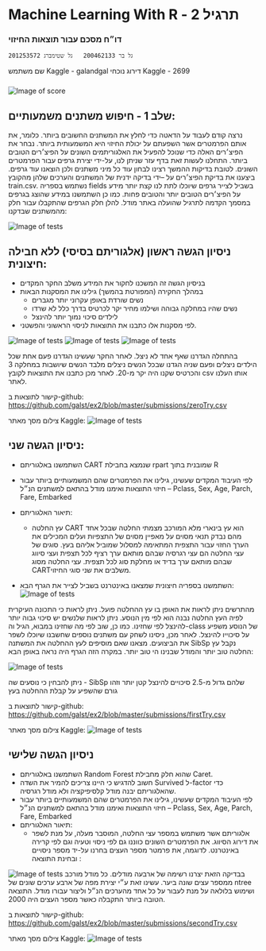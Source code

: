 # Machine Learning With R - תרגיל 2
### דו״ח מסכם עבור תוצאות החיזוי
    גל בר 200462133   גל שטימברג 201253572
 שם משתמש Kaggle - galandgal
 דירוג נוכחי Kaggle - 2699
###
![Image of score](/img/1.png)

## שלב 1 - חיפוש משתנים משמעותיים: 
נרצה קודם לעבוד על הדאטה כדי לחלץ את המשתנים החשובים ביותר. כלומר, את אותם הפרמטרים אשר השפעתם על יכולת החיזוי היא המשמעותית ביותר. נבחר את הפיצ׳רים האלה כדי שנוכל להפעיל את האלגוריתמים השונים על הפיצ׳רים הטובים ביותר.
התחלנו לעשות זאת בדף עזר שניתן לנו, על-ידי יצירת גרפים עבור הפרמטרים השונים. לטובת בדיקות ההמשך רצינו לבחון עוד כל מיני משתנים ולכן הוצאנו עוד גרפים.
ביצענו את בדיקת הפיצ׳רים על –ידי בדיקה ידנית של המשתנים והערכים שלהן מהקובץ train.csv. נשתמש בספריה fields בשביל לצייר גרפים שיוכלו לתת לנו קצת יותר מידע על הפיצ׳רים הטובים יותר והטובים פחות.
כמו כן השתמשנו במידע שהוצג בגרפים במסמך הקדמה לתרגיל שהועלה באתר מודל.
להלן חלק הגרפים שהתקבלו עבור חלק מהמשתנים שבדקנו:

![Image of tests](/img/2.png)

## ניסיון הגשה ראשון (אלגוריתם בסיסי) ללא חבילה חיצונית:

- בניסיון הגשה זה המשכנו לחקור את המידע משלב החקר המקדים
- במהלך החקירה (המפורטת בהמשך) גילינו את המסקנות הבאות
    -   נשים שורדת באופן עקרוני יותר מגברים
    -   נשים שהיו במחלקה  גבוהה ושילמו מחיר יקר לכרטיס בדרך כלל לא שרדו
    -   לילדים סיכוי נמוך יותר להינצל
- לפי מסקנות אלו כתבנו את התוצאות לניסוי הראשוני והפשטני.

![Image of tests](/img/3.png)
![Image of tests](/img/4.png)
![Image of tests](/img/5.png)

בהתחלה הגדרנו שאף אחד לא ניצל.
לאחר החקר שעשינו הגדרנו פעם אחת שכל הילדים ניצלים ופעם שניה הגדנו שבכל הנשים ניצלים מלבד הנשים שיושבות במחלקה 3 והכרטיס שקנו היה יקר מ-20.
לאחר מכן כתבנו את התוצאות לקובץ csv אותו העלנו לאתר.

קישור לתוצאות ב-github: 
https://github.com/galst/ex2/blob/master/submissions/zeroTry.csv
    
צילום מסך מאתר Kaggle:
![Image of tests](/img/6.png)

## ניסיון הגשה שני:
- השתמשנו באלגוריתם CART שנמצא בחבילת rpart שמובנית בתוך R
- לפי העיבוד המקדים שעשינו, גילינו את הפרמטרים שהם המשמעותיים ביותר עבור חיזוי התוצאות ואימנו מודל בהתאם למשתנים הנ״ל – Pclass, Sex, Age, Parch, Fare, Embarked 
- תיאור האלגוריתם: 
    - עץ החלטה CART הוא עץ בינארי מלא המורכב מצמתי החלטה שבכל אחד מהם נבדק תנאי מסוים על מאפיין מסוים של התצפיות ועלים המכילים את הערך החזוי עבור התצפית המתאימה למסלול שמוביל אליהם בעץ. סוגים של עצי החלטה הם עצי רגרסיה שבהם מותאם ערך רציף לכל תצפית ועצי סיווג שבהם מותאם ערך בדיד או מחלקת סוג לכל תצפית. עצי החלטה מסוג CARTמשלבים את שני סוגי החיזוי.

- השתמשנו בספריה חיצונית שמצאנו באינטרנט בשביל לצייר את הגרף הבא:
![Image of tests](/img/7.png)

מהתרשים ניתן לראות את האופן בו עץ ההחלטה פועל. ניתן לראות כי התכונה העיקרית לפיה העץ החלטה נבנה הוא לפי מין הנוסע. ניתן לראות שלנשים יש סיכוי גבוה יותר להינצל לפי שחזינו. כמו כן, שוב לפי מה שחזינו במבוא, הגיל וה-class של הנוסע משפיע על סיכוייו להינצל. לאחר מכן, ניסינו לשחק עם משתנים נוספים שחשבנו שיוכלו לשפר את הביצועים. מצאנו שאם מוסיפים לעץ ההחלטה את המשתנה SibSp נקבל עץ החלטה טוב יותר והמודל שבנינו הי טוב יותר. במקרה הזה הגרף היה נראה באופן הבא:

![Image of tests](/img/8.png)

ניתן להבחין כי נוסעים שה - SibSp
שלהם גדול מ-2.5 סיכויים להינצל קטן יותר וזהו גורם שהשפיע על קבלת ההחלטה בעץ

קישור לתוצאות ב-github: 
https://github.com/galst/ex2/blob/master/submissions/firstTry.csv
    
צילום מסך מאתר Kaggle:
![Image of tests](/img/9.png)

## ניסיון הגשה שלישי
 - השתמשנו באלגוריתם Random Forest  שהוא חלק מחבילת Caret.
 - חשוב להדגיש כי היינו צריכים להמיר את השדה Survived ל-factor כדי שהאלגוריתם יבנה מודל קלסיפיקציה ולא מודל רגרסיה.
 - לפי העיבוד המקדים שעשינו, גילינו את הפרמטרים שהם המשמעותיים ביותר עבור חיזוי התוצאות ואימנו מודל בהתאם למשתנים הנ״ל – Pclass, Sex, Age, Parch, Fare, Embarked 
 - תיאור האלגוריתם:
    - אלגוריתם אשר משתמש במספר עצי החלטה, המוסבר מעלה, על מנת לשפר את דירוג הסיווג.
את הפרמטרים השונים כווננו גם לפי ניסוי וטעיה וגם לפי קרירה באינטרנט. לדוגמה, את פרמטר מספר העצים בחרנו על-יד מספר ניסויים ובחינת התוצאה :

![Image of tests](/img/10.png)
בבדיקה הזאת יצרנו רשימה של ארבעה מודלים. כל מודל מורכב ממספר עצים שונה ביער. עשינו זאת ע״י יצירת מפה של ארבע ערכים שונים של ntree ושימוש בלולאה על מנת לעבור על כל אחד מהערכים הנ״ל וליצור עבורו מודל.
התוצאה הטובה ביותר התקבלה כאשר מספר העצים היה 2000.

קישור לתוצאות ב-github: 
https://github.com/galst/ex2/blob/master/submissions/secondTry.csv

צילום מסך מאתר Kaggle:
![Image of tests](/img/11.png)


